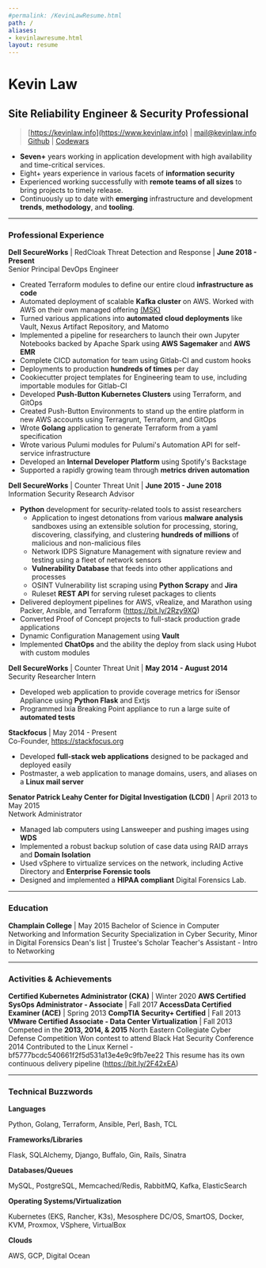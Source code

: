 ```yaml
---
#permalink: /KevinLawResume.html
path: /
aliases:
- kevinlawresume.html
layout: resume
---
```


# Kevin Law
## Site Reliability Engineer & Security Professional

> [https://kevinlaw.info](https://www.kevinlaw.info) | [mail@kevinlaw.info](mailto:mail@kevinlaw.info) <br>
> [Github](https://github.com/thatarchguy) | [Codewars](https://www.codewars.com/users/thatarchguy)

 - **Seven+** years working in application development with high availability and time-critical services.
 - Eight+ years experience in various facets of **information security**
 - Experienced working successfully with **remote teams of all sizes** to bring projects to timely release.
 - Continuously up to date with **emerging** infrastructure and development **trends**, **methodology**, and **tooling**.

---

### Professional Experience

**Dell SecureWorks** | RedCloak Threat Detection and Response | **June 2018 - Present**<br>
Senior Principal DevOps Engineer

- Created Terraform modules to define our entire cloud **infrastructure as code**
- Automated deployment of scalable **Kafka cluster** on AWS. Worked with AWS on their own managed offering [(MSK)](https://aws.amazon.com/msk/)
- Turned various applications into **automated cloud deployments** like Vault, Nexus Artifact Repository, and Matomo
- Implemented a pipeline for researchers to launch their own Jupyter Notebooks backed by Apache Spark using **AWS Sagemaker** and **AWS EMR**
- Complete CICD automation for team using Gitlab-CI and custom hooks
- Deployments to production **hundreds of times** per day
- Cookiecutter project templates for Engineering team to use, including importable modules for Gitlab-CI
- Developed **Push-Button Kubernetes Clusters** using Terraform, and GitOps
- Created Push-Button Environments to stand up the entire platform in new AWS accounts using Terragrunt, Terraform, and GitOps
- Wrote **Golang** application to generate Terraform from a yaml specification
- Wrote various Pulumi modules for Pulumi's Automation API for self-service infrastructure
- Developed an **Internal Developer Platform** using Spotify's Backstage
- Supported a rapidly growing team through **metrics driven automation**

**Dell SecureWorks** | Counter Threat Unit | **June 2015 - June 2018**<br>
Information Security Research Advisor

- **Python** development for security-related tools to assist researchers
  - Application to ingest detonations from various **malware analysis** sandboxes using an extensible solution for processing, storing, discovering, classifying, and clustering **hundreds of millions** of malicious and non-malicious files
  - Network IDPS Signature Management with signature review and testing using a fleet of network sensors
  - **Vulnerability Database** that feeds into other applications and processes
  - OSINT Vulnerability list scraping using **Python Scrapy** and **Jira**
  - Ruleset **REST API** for serving ruleset packages to clients
- Delivered deployment pipelines for AWS, vRealize, and Marathon using Packer, Ansible, and Terraform (https://bit.ly/2Rzy9XQ)
- Converted Proof of Concept projects to full-stack production grade applications
- Dynamic Configuration Management using **Vault**
- Implemented **ChatOps** and the ability the deploy from slack using Hubot with custom modules

**Dell SecureWorks** | Counter Threat Unit | **May 2014 - August 2014**<br>
Security Researcher Intern

- Developed web application to provide coverage metrics for iSensor Appliance using **Python Flask** and Extjs
- Programmed Ixia Breaking Point appliance to run a large suite of **automated tests**

**Stackfocus** | May 2014 - Present<br>
Co-Founder, https://stackfocus.org

- Developed **full-stack web applications** designed to be packaged and deployed easily
- Postmaster, a web application to manage domains, users, and aliases on a **Linux mail server**

**Senator Patrick Leahy Center for Digital Investigation (LCDI)**  | April 2013 to May 2015<br>
Network Administrator

- Managed lab computers using Lansweeper and pushing images using **WDS**
- Implemented a robust backup solution of case data using RAID arrays and **Domain Isolation**
- Used vSphere to virtualize services on the network, including Active Directory and **Enterprise Forensic tools**
- Designed and implemented a **HIPAA compliant** Digital Forensics Lab.

---

### Education

**Champlain College** | May 2015
Bachelor of Science in Computer Networking and Information Security
Specialization in Cyber Security, Minor in Digital Forensics
Dean's list | Trustee's Scholar
Teacher's Assistant - Intro to Networking

---

### Activities & Achievements
**Certified Kubernetes Administrator (CKA)** | Winter 2020
**AWS Certified SysOps Administrator - Associate** | Fall 2017
**AccessData Certified Examiner (ACE)** | Spring 2013
**CompTIA Security+ Certified** | Fall 2013
**VMware Certified Associate - Data Center Virtualization** | Fall 2013
Competed in the **2013, 2014, & 2015** North Eastern Collegiate Cyber Defense Competition
Won contest to attend Black Hat Security Conference 2014
Contributed to the Linux Kernel - bf5777bcdc540661f2f5d531a13e4e9c9fb7ee22
This resume has its own continuous delivery pipeline (https://bit.ly/2F42xEA)

---

### Technical Buzzwords

**Languages**

 Python, Golang, Terraform, Ansible, Perl, Bash, TCL

**Frameworks/Libraries**

 Flask, SQLAlchemy, Django, Buffalo, Gin, Rails, Sinatra

**Databases/Queues**

 MySQL, PostgreSQL, Memcached/Redis, RabbitMQ, Kafka, ElasticSearch

**Operating Systems/Virtualization**

 Kubernetes (EKS, Rancher, K3s), Mesosphere DC/OS, SmartOS, Docker, KVM, Proxmox, VSphere, VirtualBox

**Clouds**

 AWS, GCP, Digital Ocean

